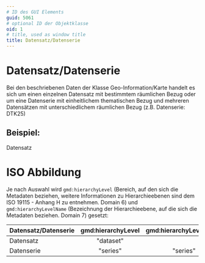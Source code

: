```yaml
---
# ID des GUI Elements
guid: 5061
# optional ID der Objektklasse
oid: 1
# title, used as window title
title: Datensatz/Datenserie
---
```


# Datensatz/Datenserie

Bei den beschriebenen Daten der Klasse Geo-Information/Karte handelt es sich um einen einzelnen Datensatz mit bestimmtem räumlichen Bezug oder um eine Datenserie mit einheitlichem thematischen Bezug und mehreren Datensätzen mit unterschiedlichem räumlichen Bezug (z.B. Datenserie: DTK25)

## Beispiel:

Datensatz

# ISO Abbildung

Je nach Auswahl wird `gmd:hierarchyLevel` (Bereich, auf den sich die Metadaten beziehen, weitere Informationen zu Hierarchieebenen sind dem ISO 19115 - Anhang H  zu entnehmen. Domain 6) und `gmd:hierarchyLevelName` (Bezeichnung der Hierarchieebene, auf die sich die Metadaten beziehen. Domain 7) gesetzt:


| Datensatz/Datenserie | gmd:hierarchyLevel | gmd:hierarchyLevelName   |
| -------------------- |:------------------:| :-----------------------:|
| Datensatz            | "dataset"          | <ELEMNT NICHT VORHANDEN> |
| Datenserie           | "series"           | "series"                 |

